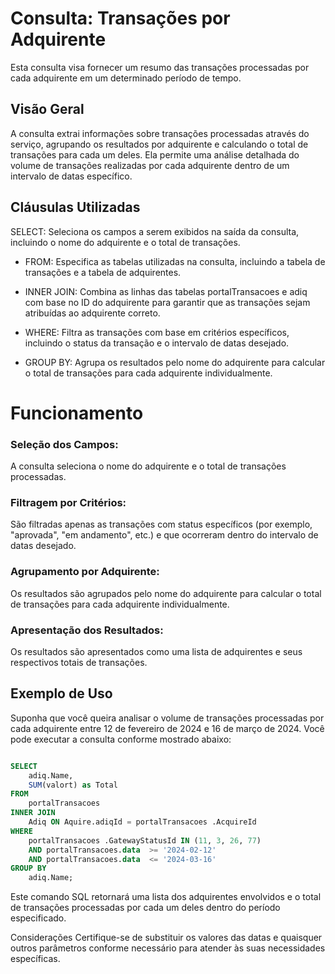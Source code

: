 # Consulta: Transações por Adquirente
Esta consulta visa fornecer um resumo das transações processadas por cada adquirente em um determinado período de tempo.

## Visão Geral
A consulta extrai informações sobre transações processadas através do serviço, agrupando os resultados por adquirente e calculando o total de transações para cada um deles. Ela permite uma análise detalhada do volume de transações realizadas por cada adquirente dentro de um intervalo de datas específico.

## Cláusulas Utilizadas
SELECT: Seleciona os campos a serem exibidos na saída da consulta, incluindo o nome do adquirente e o total de transações.

* FROM: Especifica as tabelas utilizadas na consulta, incluindo a tabela de transações e a tabela de adquirentes.

* INNER JOIN: Combina as linhas das tabelas portalTransacoes e adiq com base no ID do adquirente para garantir que as transações sejam atribuídas ao adquirente correto.

* WHERE: Filtra as transações com base em critérios específicos, incluindo o status da transação e o intervalo de datas desejado.

* GROUP BY: Agrupa os resultados pelo nome do adquirente para calcular o total de transações para cada adquirente individualmente.

# Funcionamento
### Seleção dos Campos:
 A consulta seleciona o nome do adquirente e o total de transações processadas.

### Filtragem por Critérios: 
São filtradas apenas as transações com status específicos (por exemplo, "aprovada", "em andamento", etc.) e que ocorreram dentro do intervalo de datas desejado.

### Agrupamento por Adquirente:
 Os resultados são agrupados pelo nome do adquirente para calcular o total de transações para cada adquirente individualmente.

### Apresentação dos Resultados: 
Os resultados são apresentados como uma lista de adquirentes e seus respectivos totais de transações.

## Exemplo de Uso
Suponha que você queira analisar o volume de transações processadas por cada adquirente entre 12 de fevereiro de 2024 e 16 de março de 2024. Você pode executar a consulta conforme mostrado abaixo:

```SQL

SELECT 
    adiq.Name, 
    SUM(valort) as Total
FROM 
    portalTransacoes 
INNER JOIN 
    Adiq ON Aquire.adiqId = portalTransacoes .AcquireId
WHERE 
    portalTransacoes .GatewayStatusId IN (11, 3, 26, 77) 
    AND portalTransacoes.data  >= '2024-02-12' 
    AND portalTransacoes.data  <= '2024-03-16'
GROUP BY 
    adiq.Name;
```    
Este comando SQL retornará uma lista dos adquirentes envolvidos e o total de transações processadas por cada um deles dentro do período especificado.

Considerações
Certifique-se de substituir os valores das datas e quaisquer outros parâmetros conforme necessário para atender às suas necessidades específicas.